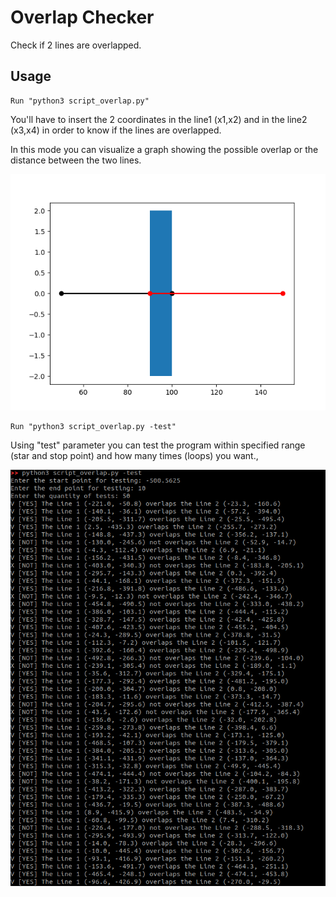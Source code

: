 # Overlap Checker

Check if 2 lines are overlapped.

## Usage


<pre><code>Run "python3 script_overlap.py"</code></pre>


You'll have to insert the 2 coordinates in the line1 (x1,x2) and in the line2 (x3,x4) in order to know if the lines are overlapped.

In this mode you can visualize a graph showing the possible overlap or the distance between the two lines.


![](/images/graph_overlap.png)


<pre><code>Run "python3 script_overlap.py -test"</code></pre>


Using "test" parameter you can test the program within specified range (star and stop point) and how many times (loops) you want.,

![](/images/test_overlap.png)
